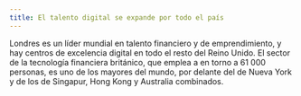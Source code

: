 ```yaml
---
title: El talento digital se expande por todo el país
---
```


Londres es un líder mundial en talento financiero y de emprendimiento, y hay centros de excelencia digital en todo el resto del Reino Unido. El sector de la tecnología financiera británico, que emplea a en torno a 61 000 personas, es uno de los mayores del mundo, por delante del de Nueva York y de los de Singapur, Hong Kong y Australia combinados. 
